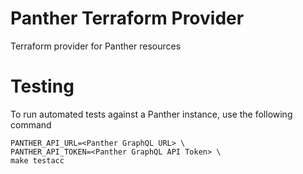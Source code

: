 # Panther Terraform Provider
Terraform provider for Panther resources

# Testing
To run automated tests against a Panther instance, use the following command 

```
PANTHER_API_URL=<Panther GraphQL URL> \
PANTHER_API_TOKEN=<Panther GraphQL API Token> \
make testacc
```
